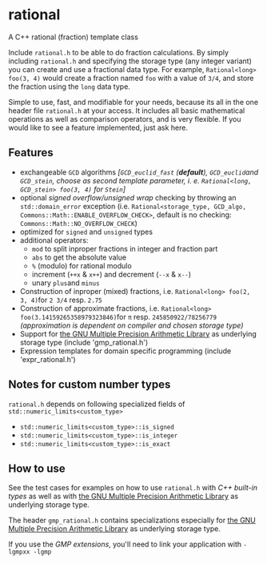 # rational
A C++ rational (fraction) template class

Include `rational.h` to be able to do fraction calculations. By simply including `rational.h` and 
specifying the storage type (any integer variant) you can create and use a fractional data type. 
For example, `Rational<long> foo(3, 4)` would create a fraction named `foo` with a value of `3/4`, 
and store the fraction using the `long` data type. 

Simple to use, fast, and modifiable for your needs, because its all in the one header file 
`rational.h` at your access. It includes all basic mathematical operations as well as comparison 
operators, and is very flexible. If you would like to see a feature implemented, just ask here.

Features
--------

- exchangeable `GCD` algorithms *[`GCD_euclid_fast` (**default**), `GCD_euclid`and `GCD_stein`,
  choose as second template parameter, i. e. `Rational<long, GCD_stein> foo(3, 4)` for `Stein`]*
- optional *signed overflow/unsigned wrap* checking by throwing an `std::domain_error` exception
  (i.e. `Rational<storage_type, GCD_algo, Commons::Math::ENABLE_OVERFLOW_CHECK>`, default is
   no checking: `Commons::Math::NO_OVERFLOW_CHECK`)
- optimized for `signed` and `unsigned` types
- additional operators: 
  - `mod` to split inproper fractions in integer and fraction part
  - `abs` to get the absolute value
  - `%` (modulo) for rational modulo
  - increment (`++x` & `x++`) and decrement (`--x` & `x--`)
  - unary `plus`and `minus`
- Construction of inproper (mixed) fractions, i.e. `Rational<long> foo(2, 3, 4)`for `2 3/4` resp. 
  `2.75`
- Construction of approximate fractions, i.e. `Rational<long> foo(3.14159265358979323846)`for `π` 
  resp. `245850922/78256779` *(approximation is dependent on compiler and chosen storage type)*
- Support for [the GNU Multiple Precision Arithmetic Library](https://gmplib.org/) as underlying
  storage type (include 'gmp_rational.h')
- Expression templates for domain specific programming (include 'expr_rational.h')

Notes for custom number types
-----------------------------

`rational.h` depends on following specialized fields of `std::numeric_limits<custom_type>`
- `std::numeric_limits<custom_type>::is_signed`
- `std::numeric_limits<custom_type>::is_integer`
- `std::numeric_limits<custom_type>::is_exact`

How to use
----------

See the test cases for examples on how to use `rational.h` with *C++ built-in types* as well
as with [the GNU Multiple Precision Arithmetic Library](https://gmplib.org/) as underlying
storage type.

The header `gmp_rational.h` contains specializations especially for 
[the GNU Multiple Precision Arithmetic Library](https://gmplib.org/) as underlying storage type.

If you use the *GMP extensions*, you'll need to link your application with `-lgmpxx -lgmp`
